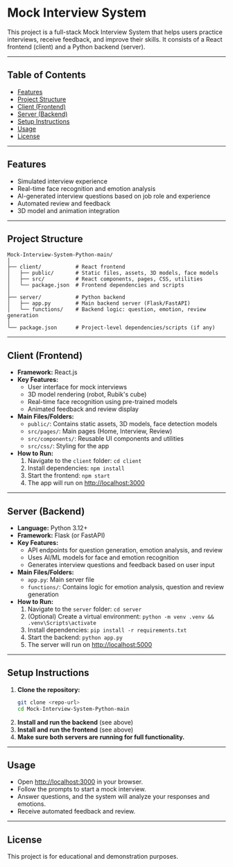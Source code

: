 # Mock Interview System

This project is a full-stack Mock Interview System that helps users practice interviews, receive feedback, and improve their skills. It consists of a React frontend (client) and a Python backend (server).

---

## Table of Contents
- [Features](#features)
- [Project Structure](#project-structure)
- [Client (Frontend)](#client-frontend)
- [Server (Backend)](#server-backend)
- [Setup Instructions](#setup-instructions)
- [Usage](#usage)
- [License](#license)

---

## Features
- Simulated interview experience
- Real-time face recognition and emotion analysis
- AI-generated interview questions based on job role and experience
- Automated review and feedback
- 3D model and animation integration

---

## Project Structure

```
Mock-Interview-System-Python-main/
│
├── client/           # React frontend
│   ├── public/       # Static files, assets, 3D models, face models
│   ├── src/          # React components, pages, CSS, utilities
│   └── package.json  # Frontend dependencies and scripts
│
├── server/           # Python backend
│   ├── app.py        # Main backend server (Flask/FastAPI)
│   └── functions/    # Backend logic: question, emotion, review generation
│
└── package.json      # Project-level dependencies/scripts (if any)
```

---

## Client (Frontend)

- **Framework:** React.js
- **Key Features:**
  - User interface for mock interviews
  - 3D model rendering (robot, Rubik's cube)
  - Real-time face recognition using pre-trained models
  - Animated feedback and review display
- **Main Files/Folders:**
  - `public/`: Contains static assets, 3D models, face detection models
  - `src/pages/`: Main pages (Home, Interview, Review)
  - `src/components/`: Reusable UI components and utilities
  - `src/css/`: Styling for the app
- **How to Run:**
  1. Navigate to the `client` folder: `cd client`
  2. Install dependencies: `npm install`
  3. Start the frontend: `npm start`
  4. The app will run on [http://localhost:3000](http://localhost:3000)

---

## Server (Backend)

- **Language:** Python 3.12+
- **Framework:** Flask (or FastAPI)
- **Key Features:**
  - API endpoints for question generation, emotion analysis, and review
  - Uses AI/ML models for face and emotion recognition
  - Generates interview questions and feedback based on user input
- **Main Files/Folders:**
  - `app.py`: Main server file
  - `functions/`: Contains logic for emotion analysis, question and review generation
- **How to Run:**
  1. Navigate to the `server` folder: `cd server`
  2. (Optional) Create a virtual environment: `python -m venv .venv && .venv\Scripts\activate`
  3. Install dependencies: `pip install -r requirements.txt`
  4. Start the backend: `python app.py`
  5. The server will run on [http://localhost:5000](http://localhost:5000)

---

## Setup Instructions

1. **Clone the repository:**
   ```sh
   git clone <repo-url>
   cd Mock-Interview-System-Python-main
   ```
2. **Install and run the backend** (see above)
3. **Install and run the frontend** (see above)
4. **Make sure both servers are running for full functionality.**

---

## Usage
- Open [http://localhost:3000](http://localhost:3000) in your browser.
- Follow the prompts to start a mock interview.
- Answer questions, and the system will analyze your responses and emotions.
- Receive automated feedback and review.

---

## License
This project is for educational and demonstration purposes.
